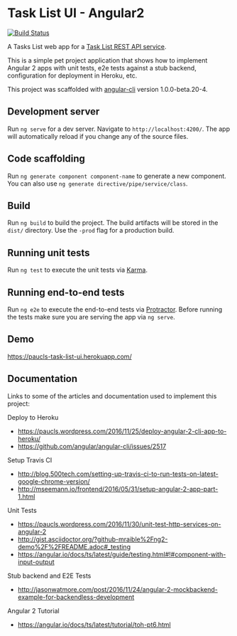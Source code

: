 # Task List UI - Angular2
[![Build Status](https://travis-ci.org/paucls/task_list_ui-angular2.svg?branch=master)](https://travis-ci.org/paucls/task_list_ui-angular2)

A Tasks List web app for a [Task List REST API service](https://github.com/paucls/task_list_api-spring_boot).

This is a simple pet project application that shows how to implement Angular 2 apps with unit tests, e2e tests against 
a stub backend, configuration for deployment in Heroku, etc.

This project was scaffolded with [angular-cli](https://github.com/angular/angular-cli) version 1.0.0-beta.20-4.

## Development server
Run `ng serve` for a dev server. Navigate to `http://localhost:4200/`. The app will automatically reload if you change any of the source files.

## Code scaffolding

Run `ng generate component component-name` to generate a new component. You can also use `ng generate directive/pipe/service/class`.

## Build

Run `ng build` to build the project. The build artifacts will be stored in the `dist/` directory. Use the `-prod` flag for a production build.

## Running unit tests

Run `ng test` to execute the unit tests via [Karma](https://karma-runner.github.io).

## Running end-to-end tests

Run `ng e2e` to execute the end-to-end tests via [Protractor](http://www.protractortest.org/).
Before running the tests make sure you are serving the app via `ng serve`.

## Demo
https://paucls-task-list-ui.herokuapp.com/

## Documentation
Links to some of the articles and documentation used to implement this project:

Deploy to Heroku
- https://paucls.wordpress.com/2016/11/25/deploy-angular-2-cli-app-to-heroku/
- https://github.com/angular/angular-cli/issues/2517

Setup Travis CI
- http://blog.500tech.com/setting-up-travis-ci-to-run-tests-on-latest-google-chrome-version/
- http://mseemann.io/frontend/2016/05/31/setup-angular-2-app-part-1.html

Unit Tests
- https://paucls.wordpress.com/2016/11/30/unit-test-http-services-on-angular-2
- http://gist.asciidoctor.org/?github-mraible%2Fng2-demo%2F%2FREADME.adoc#_testing
- https://angular.io/docs/ts/latest/guide/testing.html#!#component-with-input-output

Stub backend and E2E Tests
- http://jasonwatmore.com/post/2016/11/24/angular-2-mockbackend-example-for-backendless-development

Angular 2 Tutorial
- https://angular.io/docs/ts/latest/tutorial/toh-pt6.html
